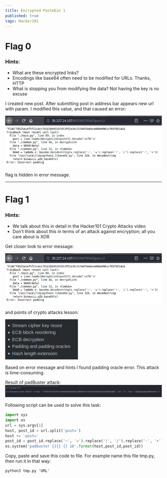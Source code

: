 ```yaml
---
title: Encrypted Pastebin 1
published: true 
tags: Hacker101
---
```


# Flag 0

### Hints:
* What are these encrypted links?
* Encodings like base64 often need to be modified for URLs. Thanks, HTTP
* What is stopping you from modifying the data? Not having the key is no excuse

I created new post. After submitting post in address bar appears new url with param. I modified this value, and that caused an error:

![Flag](assets/encrypted_pastebin/flag0/flag.png)

flag is hidden in error message.

* * * 

# Flag 1

### Hints:
* We talk about this in detail in the Hacker101 Crypto Attacks video
* Don't think about this in terms of an attack against encryption; all you care about is XOR

Get closer look to error message:

![Error message](assets/encrypted_pastebin/flag0/flag.png)

and points of crypto attacks lesson:

![Lesson content](assets/encrypted_pastebin/flag1/lesson.png)

Based on error message and hints I found padding oracle error. This attack is time-consuming.

Result of padBuster attack:
![Flag](assets/encrypted_pastebin/flag1/flag.png)

Following script can be used to solve this task:

```python
import sys
import os
url = sys.argv[1]
host, post_id = url.split('post=')
host += 'post='
post_id = post_id.replace('~', '=').replace('!', '/').replace('-', '+')
os.system('padbuster {}{} {} 16'.format(host,post_id,post_id))
```

Copy, paste and save this code to file. For example name this file tmp.py, then run it in that way:

```
python3 tmp.py 'URL'
```